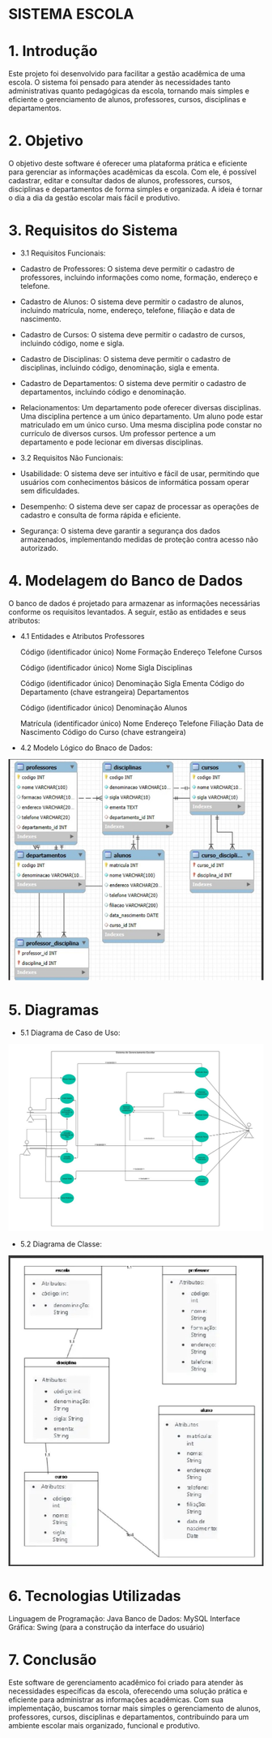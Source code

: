 # SISTEMA ESCOLA
# 1. Introdução
Este projeto foi desenvolvido para facilitar a gestão acadêmica de uma escola. O sistema foi pensado para atender às necessidades tanto administrativas quanto pedagógicas da escola, tornando mais simples e eficiente o gerenciamento de alunos, professores, cursos, disciplinas e departamentos.

# 2. Objetivo
O objetivo deste software é oferecer uma plataforma prática e eficiente para gerenciar as informações acadêmicas da escola. Com ele, é possível cadastrar, editar e consultar dados de alunos, professores, cursos, disciplinas e departamentos de forma simples e organizada. A ideia é tornar o dia a dia da gestão escolar mais fácil e produtivo.

# 3. Requisitos do Sistema
- 3.1 Requisitos Funcionais:
- Cadastro de Professores: O sistema deve permitir o cadastro de professores, incluindo informações como nome, formação, endereço e telefone.

- Cadastro de Alunos: O sistema deve permitir o cadastro de alunos, incluindo matrícula, nome, endereço, telefone, filiação e data de nascimento.

- Cadastro de Cursos: O sistema deve permitir o cadastro de cursos, incluindo código, nome e sigla.

- Cadastro de Disciplinas: O sistema deve permitir o cadastro de disciplinas, incluindo código, denominação, sigla e ementa.

- Cadastro de Departamentos: O sistema deve permitir o cadastro de departamentos, incluindo código e denominação.

- Relacionamentos:
  Um departamento pode oferecer diversas disciplinas.
  Uma disciplina pertence a um único departamento.
  Um aluno pode estar matriculado em um único curso.
  Uma mesma disciplina pode constar no currículo de diversos cursos.
  Um professor pertence a um departamento e pode lecionar em diversas disciplinas.

- 3.2 Requisitos Não Funcionais:
- Usabilidade: O sistema deve ser intuitivo e fácil de usar, permitindo que usuários com conhecimentos básicos de informática possam operar sem dificuldades.

- Desempenho: O sistema deve ser capaz de processar as operações de cadastro e consulta de forma rápida e eficiente.

- Segurança: O sistema deve garantir a segurança dos dados armazenados, implementando medidas de proteção contra acesso não autorizado.

# 4. Modelagem do Banco de Dados
  O banco de dados é projetado para armazenar as informações necessárias conforme os requisitos levantados. A seguir, estão as entidades e seus atributos:

- 4.1 Entidades e Atributos
  Professores

  Código (identificador único)
  Nome
  Formação
  Endereço
  Telefone
  Cursos

  Código (identificador único)
  Nome
  Sigla
  Disciplinas

  Código (identificador único)
  Denominação
  Sigla
  Ementa
  Código do Departamento (chave estrangeira)
  Departamentos

  Código (identificador único)
  Denominação
  Alunos

  Matrícula (identificador único)
  Nome
  Endereço
  Telefone
  Filiação
  Data de Nascimento
  Código do Curso (chave estrangeira)

- 4.2 Modelo Lógico do Bnaco de Dados:
  
![Diagrama de Caso de Uso](https://github.com/GNevez/escola_poo/blob/main/modelo_logico.jpg)



# 5. Diagramas
- 5.1 Diagrama de Caso de Uso:
  
![Diagrama de Caso de Uso](https://github.com/GNevez/escola_poo/blob/main/diagrama_caso_de_uso.jpg.jpg)

- 5.2 Diagrama de Classe:
  
![Diagrama de Caso de Uso](https://github.com/GNevez/escola_poo/blob/main/diagrama_de_classe.png)


# 6. Tecnologias Utilizadas
Linguagem de Programação: Java
Banco de Dados: MySQL
Interface Gráfica: Swing (para a construção da interface do usuário)

# 7. Conclusão
Este software de gerenciamento acadêmico foi criado para atender às necessidades específicas da escola, oferecendo uma solução prática e eficiente para administrar as informações acadêmicas. Com sua implementação, buscamos tornar mais simples o gerenciamento de alunos, professores, cursos, disciplinas e departamentos, contribuindo para um ambiente escolar mais organizado, funcional e produtivo.
